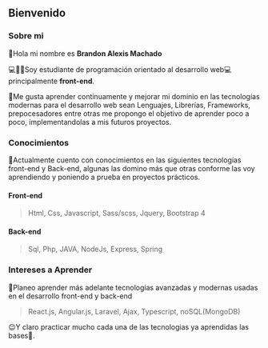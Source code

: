 ## Bienvenido ##
### Sobre mi ###
👋Hola mi nombre es **Brandon Alexis Machado**

💻👨‍🎓Soy estudiante de programación orientado al desarrollo web💻 principalmente **front-end**.

💪Me gusta aprender continuamente y mejorar mi dominio en las tecnologías modernas para el desarrollo web sean Lenguajes, Librerías, Frameworks, prepocesadores entre otras me propongo el objetivo de aprender poco a poco, implementandolas a mis futuros proyectos.

### Conocimientos ###
🧠Actualmente cuento con conocimientos en las siguientes tecnologías front-end y Back-end, algunas las domino más que otras conforme las voy aprendiendo y poniendo a prueba en proyectos prácticos.

#### Front-end ####
>Html, Css, Javascript, Sass/scss, Jquery, Bootstrap 4

#### Back-end ####
>Sql, Php, JAVA, NodeJs, Express, Spring

### Intereses a Aprender ###
🤔Planeo aprender más adelante tecnologías avanzadas y modernas usadas en el desarrollo front-end y back-end

>React.js, Angular.js, Laravel, Ajax, Typescript, noSQL(MongoDB)

😉Y claro practicar mucho cada una de las tecnologias ya aprendidas las bases🙂.
